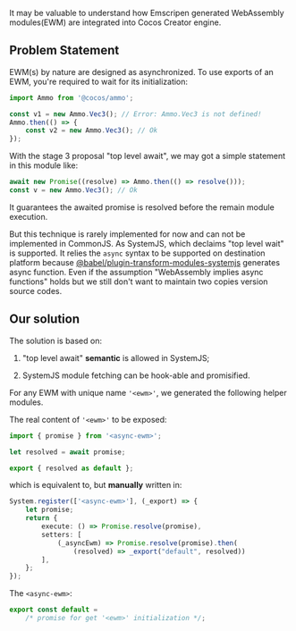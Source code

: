 
It may be valuable to understand how Emscripen generated WebAssembly modules(EWM) are
integrated into Cocos Creator engine.

## Problem Statement

EWM(s) by nature are designed as asynchronized. To use exports of an EWM,
you're required to wait for its initialization:

```ts
import Ammo from '@cocos/ammo';

const v1 = new Ammo.Vec3(); // Error: Ammo.Vec3 is not defined!
Ammo.then(() => {
    const v2 = new Ammo.Vec3(); // Ok
});
```

With the stage 3 proposal "top level await", we may got a simple statement in this module like:

```ts
await new Promise((resolve) => Ammo.then(() => resolve()));
const v = new Ammo.Vec3(); // Ok
```

It guarantees the awaited promise is resolved before the remain module execution.

But this technique is rarely implemented for now and can not be implemented in CommonJS. As SystemJS, which declaims "top level wait" is supported.
It relies the `async` syntax to be supported on destination platform because [@babel/plugin-transform-modules-systemjs](https://babeljs.io/docs/en/babel-plugin-transform-modules-systemjs) generates async function.
Even if the assumption "WebAssembly implies async functions" holds but we still don't want to maintain two copies version source codes.

## Our solution

The solution is based on:

1. "top level await" **semantic** is allowed in SystemJS;

2. SystemJS module fetching can be hook-able and promisified.

For any EWM with unique name `'<ewm>'`, we generated the following helper modules.

The real content of `'<ewm>'` to be exposed:

```ts
import { promise } from '<async-ewm>';

let resolved = await promise;

export { resolved as default };
```
which is equivalent to, but **manually** written in:

```ts
System.register(['<async-ewm>'], (_export) => {
    let promise;
    return {
        execute: () => Promise.resolve(promise),
        setters: [
            (_asyncEwm) => Promise.resolve(promise).then(
                (resolved) => _export("default", resolved))
        ],
    };
});
```

The `<async-ewm>`:

```ts
export const default =
    /* promise for get '<ewm>' initialization */;
```

